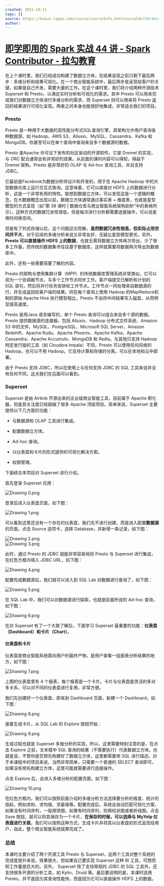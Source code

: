 ```yaml
---
created: 2021-10-11
tags: []
source: https://kaiwu.lagou.com/course/courseInfo.htm?courseId=71#/detail/pc?id=1971
author: 
---
```


# [即学即用的 Spark 实战 44 讲 - Spark Contributor - 拉勾教育](https://kaiwu.lagou.com/course/courseInfo.htm?courseId=71#/detail/pc?id=1971)


在上个课时里，我们已经成功构建了数据立方体，在结果呈现之前只剩下最后两步：多维分析和结果可视化。在一个商业智能系统中，最后两步是呈现给客户的关键，如果是自己开发，需要大量的工作。在这个课时里，我们将介绍两种开源技术 Superset 和 Presto，以满足实时分析和可视化的需求。其中 Presto 可以用来完成我们对数据立方体进行多维分析的需求，而 Superset 则可以用来将 Presto 返回的结果进行可视化呈现。两者之间本身也能很好地集成，非常适合我们的项目。

### Presto

Presto 是一种用于大数据的高性能分布式SQL查询引擎，其架构允许用户查询各种数据源，如 Hadoop、AWS S3、Alluxio、MySQL、Cassandra、Kafka 和 MongoDB。你甚至可以在单个查询中查询来自多个数据源的数据。

Presto 是Apache 许可证下发布的社区驱动的开源软件。它是 Dremel 的实现，与 ORC 配合通常会有非常好的效果。从前面的课时内容可以得知，得益于 Dremel 架构，Presto 是非常好的 OLAP 与 Ad-hoc 查询工具，并且支持 JDBC。

它最初是Facebook为数据分析师设计和开发的，用于在 Apache Hadoop 中的大型数据仓库上运行交互式查询。这意味着，它可以直接对 HDFS 上的数据进行分析，这是一个非常有用的特性。联想到数据立方体，可以发现这是一个逻辑的概念。在大数据概念出现以前，数据立方体通常通过事实表 + 维度表，也就是星型模型的方式呈现（如“第 38 课时 | 数据仓库与商业智能系统架构剖析”中的表格所示）。这种方式的数据冗余性很低，但是每次进行分析都需要连接操作，可以说是用时间换空间。

但是有了列式存储以后，这个问题迎刃而解，**虽然数据冗余性很高，但实际占用空间并不大**，对于后续的多维分析来说又非常友好，无疑比星型模型更优。另外，**Presto 可以直接操作 HDFS 上的数据**，也就无需将数据立方体再次导出，少了很多工作量。而传统的数据集市往往基于数据库，这样就需要将数据再次导出到数据库中。

此外，还有一些需要简要了解的内容。

Presto 的架构与使用集群计算（MPP）的传统数据库管理系统非常类似，它可以视为一个协调器节点，与多个工作节点同步工作。客户端提交已解析和计划的 SQL 语句，然后将并行任务安排给工作节点。工作节点一同处理来自数据源的行，并生成返回给客户端的结果。同在每个查询上使用 Hadoop 的MapReduce机制的原始 Apache Hive 执行模型相比，Presto 不会将中间结果写入磁盘，从而明显提高速度。

Presto 是用Java 语言编写的，单个 Presto 查询可以组合来自多个源的数据。Presto 提供数据源的连接器，包括 Alluxio、Hadoop 分布式文件系统、Amazon S3 中的文件、MySQL、PostgreSQL、Microsoft SQL Server、Amazon Redshift、Apache Kudu、Apache Phoenix、Apache Kafka、Apache Cassandra、Apache Accumulo、MongoDB 和 Redis。与其他只支持 Hadoop 特定发行版的工具（如 Cloudera Impala）不同，Presto 可以使用任何风格的 Hadoop，也可以不用 Hadoop。它支持计算和存储的分离，可以在本地和云中部署。

由于 Presto 支持 JDBC，所以在使用上与任何支持 JDBC 的 SQL 工具来说并没有任何不同，这点我们在后面可以看到。

### Superset

Superset 是由 Airbnb 开源出来的企业级商业智能工具，目前属于 Apache 孵化器，但是其关注度已经超越了很多 Apache 顶级项目。简单来说，Superset 主要提供以下几方面的功能：

-   与数据源和 OLAP 工具进行集成。
    
-   配置数据立方体。
    
-   Ad-hoc 查询。
    
-   以仪表盘和卡片的形式提供的可视化解决方案。
    
-   权限管理。
    

下面结合本项目对 Superset 进行介绍。

首先登录 Superset 应用：

![Drawing 0.png](https://s0.lgstatic.com/i/image/M00/4A/20/CgqCHl9QpNGAQf6kAAAuk0cKAiA356.png)

登录后进入仪表盘页面，如下图：

![Drawing 1.png](https://s0.lgstatic.com/i/image/M00/4A/20/CgqCHl9QpNiAHMXGAABZ4RVwLHo758.png)

可以看到这里还没有一个存在的仪表盘，我们先不进行创建，而是进入配置**数据源**的页面，点击 Source 选项卡，选择 Database，并新增一条记录，如下图：

![Drawing 2.png](https://s0.lgstatic.com/i/image/M00/4A/15/Ciqc1F9QpOCAY2WAAABANmHLBIo256.png)  
![Drawing 3.png](https://s0.lgstatic.com/i/image/M00/4A/15/Ciqc1F9QpOWAFJtIAABwTrPWtDQ394.png)

此时，通过 Presto 的 JDBC 就能非常容易地将 Presto 与 Superset 进行集成，在红色方框内填入 JDBC URL，如下图：

![Drawing 4.png](https://s0.lgstatic.com/i/image/M00/4A/15/Ciqc1F9QpO-AG-UNAADnzM9NcRI985.png)

配置完成数据源后，我们就可以进入到 SQL Lab 对数据进行查询了，如下图：

![Drawing 5.png](https://s0.lgstatic.com/i/image/M00/4A/15/Ciqc1F9QpPaAFzZTAABrVVz4RoM970.png)

在 SQL Lab 中，我们可以对数据源进行探索，也就是前面所说的 Ad-hoc 查询，如下图：

![Drawing 6.png](https://s0.lgstatic.com/i/image/M00/4A/15/Ciqc1F9QpP-AEILZAAEXCRAIoA8226.png)

在对 Superset 有了一个大致了解后，下面学习 Superset 最重要的功能：**仪表盘（Dashboard）**和卡片**（Chart）**。

#### 仪表盘和卡片

仪表盘是商业智能系统面向用户的最终产物，是用户查看一组报表分析结果的地方，如下图：

![Drawing 7.png](https://s0.lgstatic.com/i/image/M00/4A/15/Ciqc1F9QpQyAeubkAALHmtTBzLc454.png)

上图的仪表盘里有 4 个报表，每个报表是一个卡片。卡片与仪表盘是灵活的多对多关系，可以对不同的仪表盘进行复用，非常方便。

我们先创建好一个仪表盘，即来到 Dashboard 页面，新建一个 Dashboard，如下图：

![Drawing 8.png](https://s0.lgstatic.com/i/image/M00/4A/20/CgqCHl9QpRWAazcLAABgZu9ngT8954.png)

接着生成卡片，从 SQL Lab 的 Explore 按钮开始：

![Drawing 9.png](https://s0.lgstatic.com/i/image/M00/4A/20/CgqCHl9QpRyAFMghAADXUvm29h4614.png)

生成过程也就是 Superset 多维分析的实现，所以，这里需要特别注意的是，在点击 Explore 之前，文本框中 SQL 查询的结果（不需要执行）代表数据立方体。也就是说，不管你是否预先构建好了数据立方体，这里都需要用 SQL 进行描述。对于本课程中的项目来说，当然非常简单，只需要一个普通的 SELECT 查询即可，如果没有预先构建立方体，这里可能就需要进行连接操作。

点击 Explore 后，会进入多维分析的配置页面，如下图：

![Drawing 10.png](https://s0.lgstatic.com/i/image/M00/4A/15/Ciqc1F9QpSOAEA26AAFBEWC_S-w029.png)

在红色方框内，我们可以按照前面介绍的多维分析方法选择要分析的维度、统计的指标，例如求和、求均值、求最值等。配置完成后，系统会自动匹配可视化方案，如果没有时间序列，一般用饼图，如果有时间序列，则用柱状图或者折线图。点击Save 按钮，就可以将其保存为一个卡片，**在保存的时候，可以选择与 MyYelp 仪表盘进行关联**。我们可以按照这种方式，生成卡片并将其以仪表盘的形式呈现给用户，自此，整个商业智能系统就算完成了。

### 总结

本课时主要介绍了两个开源工具 Presto 与 Superset，这两个工具对整个系统的完成度提升来说，效果很大，但如果自己要实现 Superset 这种 BI 工具，可想而知工作量是巨大的。另外， Superset 除了支持常规的 JDBC 的 SQL 工具外，还支持很多开源的分析工具，如 Kylin、Druid 等。最后要说明的是，本课时选用 Presto，并不是因为其查询性能快，而是因为它可以直接操作 HDFS 上的数据。
